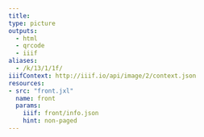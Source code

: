 ```yaml
---
title:
type: picture
outputs:
  - html
  - qrcode
  - iiif
aliases:
  - /k/13/1/1f/
iiifContext: http://iiif.io/api/image/2/context.json
resources:
- src: "front.jxl"
  name: front
  params:
    iiif: front/info.json
    hint: non-paged
---
```

